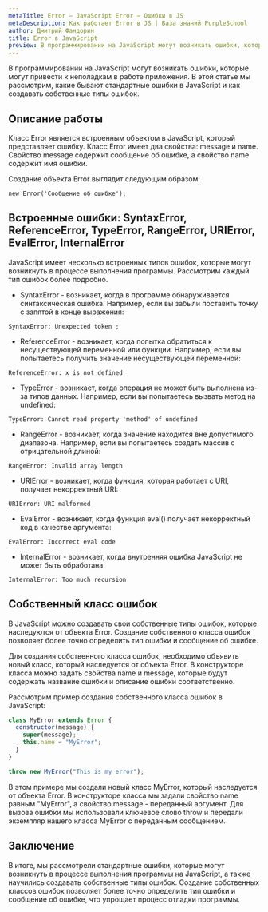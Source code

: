 ```yaml
---
metaTitle: Error – JavaScript Error – Ошибки в JS
metaDescription: Как работает Error в JS | База знаний PurpleSchool
author: Дмитрий Фандорин
title: Error в JavaScript
preview: В программировании на JavaScript могут возникать ошибки, которые могут привести к неполадкам в работе приложения...
---
```


В программировании на JavaScript могут возникать ошибки, которые могут привести к неполадкам в работе приложения. В этой статье мы рассмотрим, какие бывают стандартные ошибки в JavaScript и как создавать собственные типы ошибок.

## Описание работы

Класс Error является встроенным объектом в JavaScript, который представляет ошибку. Класс Error имеет два свойства: message и name. Свойство message содержит сообщение об ошибке, а свойство name содержит имя ошибки.

Создание объекта Error выглядит следующим образом:

```
new Error('Сообщение об ошибке');
```

## Встроенные ошибки: SyntaxError, ReferenceError, TypeError, RangeError, URIError, EvalError, InternalError

JavaScript имеет несколько встроенных типов ошибок, которые могут возникнуть в процессе выполнения программы. Рассмотрим каждый тип ошибок более подробно.

- SyntaxError - возникает, когда в программе обнаруживается синтаксическая ошибка. Например, если вы забыли поставить точку с запятой в конце выражения:

```
SyntaxError: Unexpected token ;
```

- ReferenceError - возникает, когда попытка обратиться к несуществующей переменной или функции. Например, если вы попытаетесь получить значение несуществующей переменной:

```
ReferenceError: x is not defined
```

- TypeError - возникает, когда операция не может быть выполнена из-за типов данных. Например, если вы попытаетесь вызвать метод на undefined:

```
TypeError: Cannot read property 'method' of undefined
```

- RangeError - возникает, когда значение находится вне допустимого диапазона. Например, если вы попытаетесь создать массив с отрицательной длиной:

```
RangeError: Invalid array length
```

- URIError - возникает, когда функция, которая работает с URI, получает некорректный URI:

```
URIError: URI malformed
```

- EvalError - возникает, когда функция eval() получает некорректный код в качестве аргумента:

```
EvalError: Incorrect eval code
```

- InternalError - возникает, когда внутренняя ошибка JavaScript не может быть обработана:

```
InternalError: Too much recursion
```

## Собственный класс ошибок

В JavaScript можно создавать свои собственные типы ошибок, которые наследуются от объекта Error. Создание собственного класса ошибок позволяет более точно определить тип ошибки и сообщение об ошибке.

Для создания собственного класса ошибок, необходимо объявить новый класс, который наследуется от объекта Error. В конструкторе класса можно задать свойства name и message, которые будут содержать название ошибки и описание ошибки соответственно.

Рассмотрим пример создания собственного класса ошибок в JavaScript:

```javascript
class MyError extends Error {
  constructor(message) {
    super(message);
    this.name = "MyError";
  }
}

throw new MyError("This is my error");
```

В этом примере мы создали новый класс MyError, который наследуется от объекта Error. В конструкторе класса мы задали свойство name равным "MyError", а свойство message - переданный аргумент. Для вызова ошибки мы использовали ключевое слово throw и передали экземпляр нашего класса MyError с переданным сообщением.


## Заключение

В итоге, мы рассмотрели стандартные ошибки, которые могут возникнуть в процессе выполнения программы на JavaScript, а также научились создавать собственные типы ошибок. Создание собственных классов ошибок позволяет более точно определить тип ошибки и сообщение об ошибке, что упрощает процесс отладки программы.